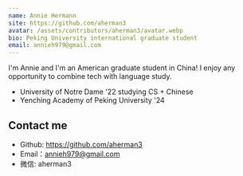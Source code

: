 ```yaml
---
name: Annie Hermann
site: https://github.com/aherman3
avatar: /assets/contributors/aherman3/avatar.webp
bio: Peking University international graduate student
email: annieh979@gmail.com
---
```


I'm Annie and I'm an American graduate student in China! I enjoy any opportunity to combine tech with language study. 

- University of Notre Dame '22 studying CS + Chinese
- Yenching Academy of Peking University '24

## Contact me

- Github: <https://github.com/aherman3> 
- Email：<annieh979@gmail.com> 
- 微信: aherman3